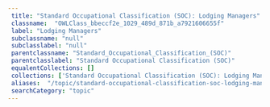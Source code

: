 ```yaml
--- 
 title: "Standard Occupational Classification (SOC): Lodging Managers" 
 classname:  "OWLClass_bbeccf2e_1029_489d_871b_a7921606655f" 
 label: "Lodging Managers" 
 subclassname: "null" 
 subclasslabel: "null" 
 parentclassname: "Standard_Occupational_Classification_(SOC)" 
 parentclasslabel: "Standard Occupational Classification (SOC)" 
 equalentCollections: [] 
 collections: ['Standard Occupational Classification (SOC): Lodging Managers']
 aliases:  "/topic/standard-occupational-classification-soc-lodging-managers"  
 searchCategory: "topic" 
---
```

